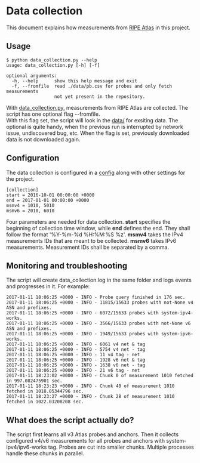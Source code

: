 # Data collection
This document explains how measurements from [RIPE Atlas](https://atlas.ripe.net) in this project.
## Usage
```
$ python data_collection.py --help
usage: data_collection.py [-h] [-f]

optional arguments:
  -h, --help      show this help message and exit
  -f, --fromfile  read ./data/pb.csv for probes and only fetch measurements
                  not yet present in the repository.

```
With [data_collection.py](../data_collection.py), measurements from RIPE Atlas are collected.
The script has one optional flag --fromfile.  
With this flag set, the script will look in the [data/](../data/) for exsiting data.
The optional is quite handy, when the previous run is interrupted by network issue, undiscovered bug, etc.
When the flag is set, previously downloaded data is not downloaded again.

## Configuration
The data collection is configured in a [config](../config) along with other settings for the project.
```
[collection]
start = 2016-10-01 00:00:00 +0000
end = 2017-01-01 00:00:00 +0000
msmv4 = 1010, 5010
msmv6 = 2010, 6010
```
Four parameters are needed for data collection.
__start__ specifies the beginning of collection time window, while __end__ defines the end.
They shall follow the format '%Y-%m-%d %H:%M:%S %z'.
__msmv4__ takes the IPv4 measurements IDs that are meant to be collected.
__msmv6__ takes IPv6 measurements.
Measurement IDs shall be separated by a comma.

## Monitoring and troubleshooting
The script will create data_collection.log in the same folder and logs events and progresses in it.
For example:
```
2017-01-11 18:06:25 +0000 - INFO - Probe query finished in 176 sec.
2017-01-11 18:06:25 +0000 - INFO - 11815/15633 probes with not-None v4 ASN and prefixes.
2017-01-11 18:06:25 +0000 - INFO - 6072/15633 probes with system-ipv4-works.
2017-01-11 18:06:25 +0000 - INFO - 3566/15633 probes with not-None v6 ASN and prefixes.
2017-01-11 18:06:25 +0000 - INFO - 1949/15633 probes with system-ipv6-works.
2017-01-11 18:06:25 +0000 - INFO - 6061 v4 net & tag
2017-01-11 18:06:25 +0000 - INFO - 5754 v4 net - tag
2017-01-11 18:06:25 +0000 - INFO - 11 v4 tag - net
2017-01-11 18:06:25 +0000 - INFO - 1928 v6 net & tag
2017-01-11 18:06:25 +0000 - INFO - 1638 v6 net - tag
2017-01-11 18:06:25 +0000 - INFO - 21 v6 tag - net
2017-01-11 18:23:02 +0000 - INFO - Chunk 0 of measurement 1010 fetched in 997.082475901 sec.
2017-01-11 18:23:23 +0000 - INFO - Chunk 40 of measurement 1010 fetched in 1018.05344796 sec.
2017-01-11 18:23:27 +0000 - INFO - Chunk 28 of measurement 1010 fetched in 1022.03208208 sec.
```

## What does the script actually do?
The script first learns all v3 Atlas probes and anchors.
Then it collects configured v4/v6 measurements for all probes and anchors with system-ipv4/ipv6-works tag.
Probes are cut into smaller chunks. Multiple processes handle these chunks in parallel.

